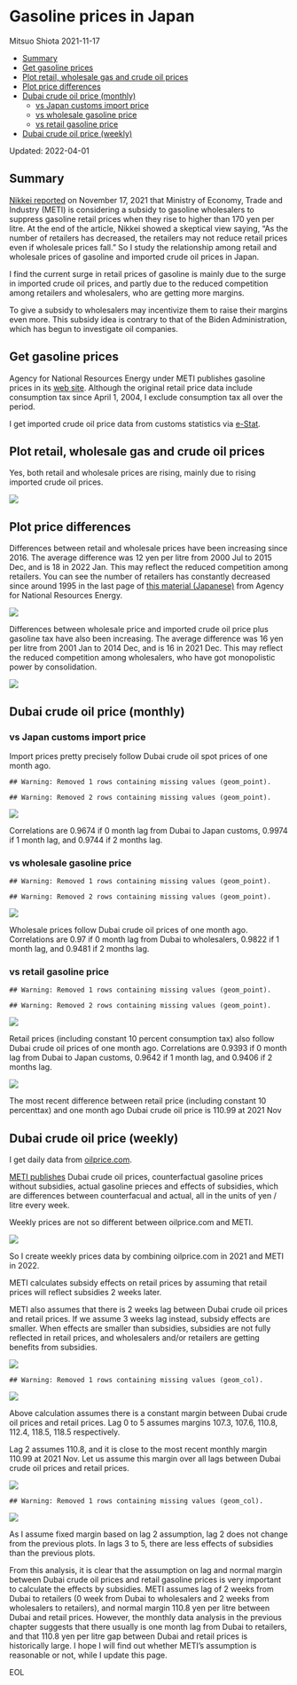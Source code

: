 Gasoline prices in Japan
================
Mitsuo Shiota
2021-11-17

-   [Summary](#summary)
-   [Get gasoline prices](#get-gasoline-prices)
-   [Plot retail, wholesale gas and crude oil
    prices](#plot-retail-wholesale-gas-and-crude-oil-prices)
-   [Plot price differences](#plot-price-differences)
-   [Dubai crude oil price (monthly)](#dubai-crude-oil-price-monthly)
    -   [vs Japan customs import price](#vs-japan-customs-import-price)
    -   [vs wholesale gasoline price](#vs-wholesale-gasoline-price)
    -   [vs retail gasoline price](#vs-retail-gasoline-price)
-   [Dubai crude oil price (weekly)](#dubai-crude-oil-price-weekly)

Updated: 2022-04-01

## Summary

[Nikkei
reported](https://www.nikkei.com/article/DGXZQOUA169350W1A111C2000000/)
on November 17, 2021 that Ministry of Economy, Trade and Industry (METI)
is considering a subsidy to gasoline wholesalers to suppress gasoline
retail prices when they rise to higher than 170 yen per litre. At the
end of the article, Nikkei showed a skeptical view saying, “As the
number of retailers has decreased, the retailers may not reduce retail
prices even if wholesale prices fall.” So I study the relationship among
retail and wholesale prices of gasoline and imported crude oil prices in
Japan.

I find the current surge in retail prices of gasoline is mainly due to
the surge in imported crude oil prices, and partly due to the reduced
competition among retailers and wholesalers, who are getting more
margins.

To give a subsidy to wholesalers may incentivize them to raise their
margins even more. This subsidy idea is contrary to that of the Biden
Administration, which has begun to investigate oil companies.

## Get gasoline prices

Agency for National Resources Energy under METI publishes gasoline
prices in its [web
site](https://www.enecho.meti.go.jp/statistics/petroleum_and_lpgas/pl007/results.html#headline1).
Although the original retail price data include consumption tax since
April 1, 2004, I exclude consumption tax all over the period.

I get imported crude oil price data from customs statistics via
[e-Stat](https://www.e-stat.go.jp/stat-search/files?page=1&layout=datalist&toukei=00350300&bunya_l=16&tstat=000001013141&cycle=1&tclass1=000001013192&tclass2=000001013194&tclass3val=0).

## Plot retail, wholesale gas and crude oil prices

Yes, both retail and wholesale prices are rising, mainly due to rising
imported crude oil prices.

![](README_files/figure-gfm/plot1-1.png)<!-- -->

## Plot price differences

Differences between retail and wholesale prices have been increasing
since 2016. The average difference was 12 yen per litre from 2000 Jul to
2015 Dec, and is 18 in 2022 Jan. This may reflect the reduced
competition among retailers. You can see the number of retailers has
constantly decreased since around 1995 in the last page of [this
material
(Japanese)](https://www.enecho.meti.go.jp/category/resources_and_fuel/distribution/hinnkakuhou/data/2021_07_30_01.pdf)
from Agency for National Resources Energy.

![](README_files/figure-gfm/plot%202-1.png)<!-- -->

Differences between wholesale price and imported crude oil price plus
gasoline tax have also been increasing. The average difference was 16
yen per litre from 2001 Jan to 2014 Dec, and is 16 in 2021 Dec. This may
reflect the reduced competition among wholesalers, who have got
monopolistic power by consolidation.

![](README_files/figure-gfm/plot3-1.png)<!-- -->

## Dubai crude oil price (monthly)

### vs Japan customs import price

Import prices pretty precisely follow Dubai crude oil spot prices of one
month ago.

    ## Warning: Removed 1 rows containing missing values (geom_point).

    ## Warning: Removed 2 rows containing missing values (geom_point).

![](README_files/figure-gfm/dub_import-1.png)<!-- -->

Correlations are 0.9674 if 0 month lag from Dubai to Japan customs,
0.9974 if 1 month lag, and 0.9744 if 2 months lag.

### vs wholesale gasoline price

    ## Warning: Removed 1 rows containing missing values (geom_point).

    ## Warning: Removed 2 rows containing missing values (geom_point).

![](README_files/figure-gfm/dub_wholesale-1.png)<!-- -->

Wholesale prices follow Dubai crude oil prices of one month ago.
Correlations are 0.97 if 0 month lag from Dubai to wholesalers, 0.9822
if 1 month lag, and 0.9481 if 2 months lag.

### vs retail gasoline price

    ## Warning: Removed 1 rows containing missing values (geom_point).

    ## Warning: Removed 2 rows containing missing values (geom_point).

![](README_files/figure-gfm/dub_retail-1.png)<!-- -->

Retail prices (including constant 10 percent consumption tax) also
follow Dubai crude oil prices of one month ago. Correlations are 0.9393
if 0 month lag from Dubai to Japan customs, 0.9642 if 1 month lag, and
0.9406 if 2 months lag.

![](README_files/figure-gfm/dub_import_retail_diff-1.png)<!-- -->

The most recent difference between retail price (including constant 10
percenttax) and one month ago Dubai crude oil price is 110.99 at 2021
Nov

## Dubai crude oil price (weekly)

I get daily data from
[oilprice.com](https://oilprice.com/jp/%E5%8E%9F%E6%B2%B9%E4%BE%A1%E6%A0%BC%E3%83%81%E3%83%A3%E3%83%BC%E3%83%88).

[METI publishes](https://nenryo-gekihenkanwa.jp/pdf/result_rev8.pdf)
Dubai crude oil prices, counterfactual gasoline prices without
subsidies, actual gasoline prieces and effects of subsidies, which are
differences between counterfacual and actual, all in the units of yen /
litre every week.

Weekly prices are not so different between oilprice.com and METI.

![](README_files/figure-gfm/dubai_chart-1.png)<!-- -->

So I create weekly prices data by combining oilprice.com in 2021 and
METI in 2022.

METI calculates subsidy effects on retail prices by assuming that retail
prices will reflect subsidies 2 weeks later.

METI also assumes that there is 2 weeks lag between Dubai crude oil
prices and retail prices. If we assume 3 weeks lag instead, subsidy
effects are smaller. When effects are smaller than subsidies, subsidies
are not fully reflected in retail prices, and wholesalers and/or
retailers are getting benefits from subsidies.

![](README_files/figure-gfm/actual_counterfactual-1.png)<!-- -->

    ## Warning: Removed 1 rows containing missing values (geom_col).

![](README_files/figure-gfm/subsidy_effect-1.png)<!-- -->

Above calculation assumes there is a constant margin between Dubai crude
oil prices and retail prices. Lag 0 to 5 assumes margins 107.3, 107.6,
110.8, 112.4, 118.5, 118.5 respectively.

Lag 2 assumes 110.8, and it is close to the most recent monthly margin
110.99 at 2021 Nov. Let us assume this margin over all lags between
Dubai crude oil prices and retail prices.

![](README_files/figure-gfm/actual_counterfactual2-1.png)<!-- -->

    ## Warning: Removed 1 rows containing missing values (geom_col).

![](README_files/figure-gfm/subsidy_effect2-1.png)<!-- -->

As I assume fixed margin based on lag 2 assumption, lag 2 does not
change from the previous plots. In lags 3 to 5, there are less effects
of subsidies than the previous plots.

From this analysis, it is clear that the assumption on lag and normal
margin between Dubai crude oil prices and retail gasoline prices is very
important to calculate the effects by subsidies. METI assumes lag of 2
weeks from Dubai to retailers (0 week from Dubai to wholesalers and 2
weeks from wholesalers to retailers), and normal margin 110.8 yen per
litre between Dubai and retail prices. However, the monthly data
analysis in the previous chapter suggests that there usually is one
month lag from Dubai to retailers, and that 110.8 yen per litre gap
between Dubai and retail prices is historically large. I hope I will
find out whether METI’s assumption is reasonable or not, while I update
this page.

EOL
